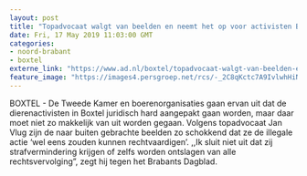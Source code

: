```yaml
---
layout: post
title: "Topadvocaat walgt van beelden en neemt het op voor activisten Boxtel: ‘Dit is afschuwelijk, mij mogen ze bellen’"
date: Fri, 17 May 2019 11:03:00 GMT
categories: 
- noord-brabant 
- boxtel 
externe_link: "https://www.ad.nl/boxtel/topadvocaat-walgt-van-beelden-en-neemt-het-op-voor-activisten-boxtel-dit-is-afschuwelijk-mij-mogen-ze-bellen~a4be85cf/"
feature_image: "https://images4.persgroep.net/rcs/-_2C8qKctc7A9IvlwhHiNBnaazw/diocontent/148596412/_fitwidth/400/?appId=21791a8992982cd8da851550a453bd7f&quality=0.7"
---
```


BOXTEL - De Tweede Kamer en boerenorganisaties gaan ervan uit dat de dierenactivisten in Boxtel juridisch hard aangepakt gaan worden, maar daar moet niet zo makkelijk van uit worden gegaan. Volgens topadvocaat Jan Vlug zijn de naar buiten gebrachte beelden zo schokkend dat ze de illegale actie ‘wel eens zouden kunnen rechtvaardigen’. ,,Ik sluit niet uit dat zij strafvermindering krijgen of zelfs worden ontslagen van alle rechtsvervolging”, zegt hij tegen het Brabants Dagblad.
